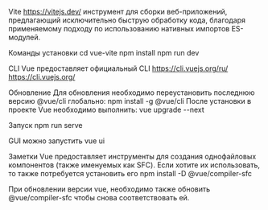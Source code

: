 Vite 
  https://vitejs.dev/
    инструмент для сборки веб-приложений, предлагающий исключительно быструю обработку кода, благодаря применяемому подходу по использованию нативных импортов ES-модулей.

  Команды установки
    cd vue-vite
    npm install
    npm run dev



CLI
  Vue предоставляет официальный CLI 
    https://cli.vuejs.org/ru/
    https://cli.vuejs.org/

  Обновление
    Для обновления необходимо переустановить последнюю версию @vue/cli глобально:
      npm install -g @vue/cli
    После установки в проекте Vue необходимо выполнить:
      vue upgrade --next
  
  Запуск
    npm run serve

  GUI можно запустить 
    vue ui


  
Заметки
  Vue предоставляет инструменты для создания однофайловых компонентов (также именуемых как SFC). Если хотите их использовать, то также потребуется установить его
    npm install -D @vue/compiler-sfc

  При обновлении версии vue, необходимо также обновить 
    @vue/compiler-sfc 
      чтобы снова соответствовать ей.